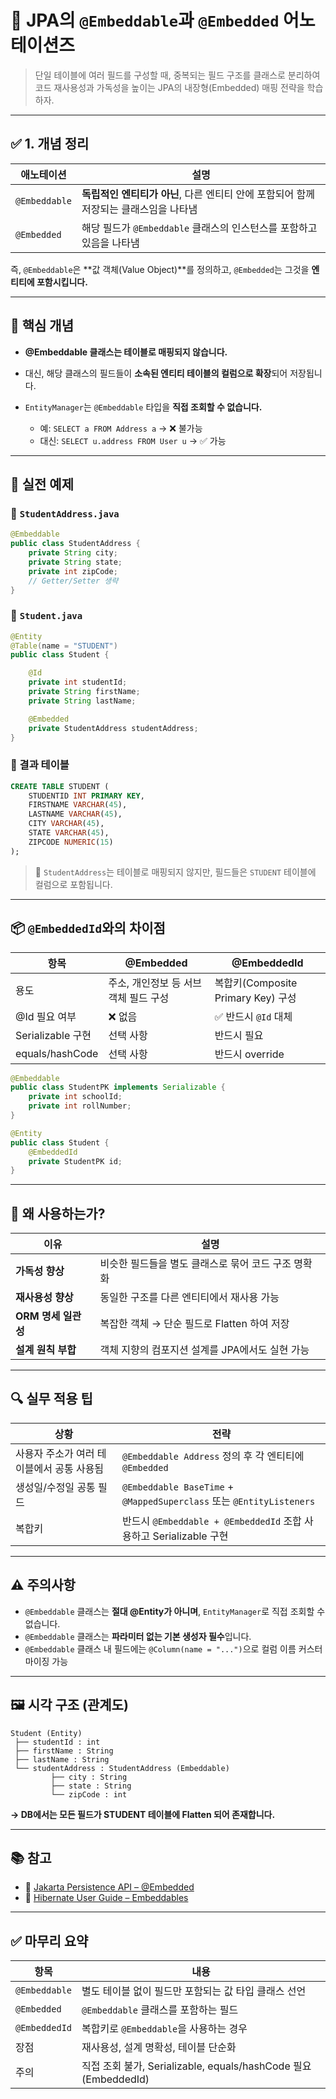 # 🧩 JPA의 `@Embeddable`과 `@Embedded` 어노테이션즈

> 단일 테이블에 여러 필드를 구성할 때, 중복되는 필드 구조를 클래스로 분리하여 코드 재사용성과 가독성을 높이는 JPA의 내장형(Embedded) 매핑 전략을 학습하자.

---

## ✅ 1. 개념 정리

| 애노테이션         | 설명                                                 |
| ------------- | -------------------------------------------------- |
| `@Embeddable` | **독립적인 엔티티가 아닌**, 다른 엔티티 안에 포함되어 함께 저장되는 클래스임을 나타냄 |
| `@Embedded`   | 해당 필드가 `@Embeddable` 클래스의 인스턴스를 포함하고 있음을 나타냄       |

즉, `@Embeddable`은 \*\*값 객체(Value Object)\*\*를 정의하고, `@Embedded`는 그것을 **엔티티에 포함시킵니다.**

---

## 🧠 핵심 개념

* **@Embeddable 클래스는 테이블로 매핑되지 않습니다.**
* 대신, 해당 클래스의 필드들이 **소속된 엔티티 테이블의 컬럼으로 확장**되어 저장됩니다.
* `EntityManager`는 `@Embeddable` 타입을 **직접 조회할 수 없습니다.**

  * 예: `SELECT a FROM Address a` → ❌ 불가능
  * 대신: `SELECT u.address FROM User u` → ✅ 가능

---

## 🧾 실전 예제

### 📘 `StudentAddress.java`

```java
@Embeddable
public class StudentAddress {
    private String city;
    private String state;
    private int zipCode;
    // Getter/Setter 생략
}
```

### 📙 `Student.java`

```java
@Entity
@Table(name = "STUDENT")
public class Student {

    @Id
    private int studentId;
    private String firstName;
    private String lastName;

    @Embedded
    private StudentAddress studentAddress;
}
```

### 💾 결과 테이블

```sql
CREATE TABLE STUDENT (
    STUDENTID INT PRIMARY KEY,
    FIRSTNAME VARCHAR(45),
    LASTNAME VARCHAR(45),
    CITY VARCHAR(45),
    STATE VARCHAR(45),
    ZIPCODE NUMERIC(15)
);
```

> 📌 `StudentAddress`는 테이블로 매핑되지 않지만, 필드들은 `STUDENT` 테이블에 컬럼으로 포함됩니다.

---

## 📦 `@EmbeddedId`와의 차이점

| 항목              | @Embedded              | @EmbeddedId                   |
| --------------- | ---------------------- | ----------------------------- |
| 용도              | 주소, 개인정보 등 서브 객체 필드 구성 | 복합키(Composite Primary Key) 구성 |
| @Id 필요 여부       | ❌ 없음                   | ✅ 반드시 `@Id` 대체                |
| Serializable 구현 | 선택 사항                  | 반드시 필요                        |
| equals/hashCode | 선택 사항                  | 반드시 override                  |

```java
@Embeddable
public class StudentPK implements Serializable {
    private int schoolId;
    private int rollNumber;
}
```

```java
@Entity
public class Student {
    @EmbeddedId
    private StudentPK id;
}
```

---

## 🎯 왜 사용하는가?

| 이유             | 설명                            |
| -------------- | ----------------------------- |
| **가독성 향상**     | 비슷한 필드들을 별도 클래스로 묶어 코드 구조 명확화 |
| **재사용성 향상**    | 동일한 구조를 다른 엔티티에서 재사용 가능       |
| **ORM 명세 일관성** | 복잡한 객체 → 단순 필드로 Flatten 하여 저장 |
| **설계 원칙 부합**   | 객체 지향의 컴포지션 설계를 JPA에서도 실현 가능  |

---

## 🔍 실무 적용 팁

| 상황                      | 전략                                                                 |
| ----------------------- | ------------------------------------------------------------------ |
| 사용자 주소가 여러 테이블에서 공통 사용됨 | `@Embeddable Address` 정의 후 각 엔티티에 `@Embedded`                      |
| 생성일/수정일 공통 필드           | `@Embeddable BaseTime` + `@MappedSuperclass` 또는 `@EntityListeners` |
| 복합키                     | 반드시 `@Embeddable + @EmbeddedId` 조합 사용하고 Serializable 구현            |

---

## ⚠️ 주의사항

* `@Embeddable` 클래스는 **절대 @Entity가 아니며**, `EntityManager`로 직접 조회할 수 없습니다.
* `@Embeddable` 클래스는 **파라미터 없는 기본 생성자 필수**입니다.
* `@Embeddable` 클래스 내 필드에는 `@Column(name = "...")`으로 컬럼 이름 커스터마이징 가능

---

## 🖼️ 시각 구조 (관계도)

```
Student (Entity)
 ├── studentId : int
 ├── firstName : String
 ├── lastName : String
 └── studentAddress : StudentAddress (Embeddable)
         ├── city : String
         ├── state : String
         └── zipCode : int
```

**→ DB에서는 모든 필드가 STUDENT 테이블에 Flatten 되어 존재합니다.**

---

## 📚 참고

* 📘 [Jakarta Persistence API – @Embedded](https://jakarta.ee/specifications/persistence/3.1/apidocs/jakarta.persistence/jakarta/persistence/Embedded.html)
* 📘 [Hibernate User Guide – Embeddables](https://docs.jboss.org/hibernate/orm/current/userguide/html_single/Hibernate_User_Guide.html#embeddable)

---

## ✅ 마무리 요약

| 항목            | 내용                                                      |
| ------------- | ------------------------------------------------------- |
| `@Embeddable` | 별도 테이블 없이 필드만 포함되는 값 타입 클래스 선언                          |
| `@Embedded`   | `@Embeddable` 클래스를 포함하는 필드                              |
| `@EmbeddedId` | 복합키로 `@Embeddable`을 사용하는 경우                             |
| 장점            | 재사용성, 설계 명확성, 테이블 단순화                                   |
| 주의            | 직접 조회 불가, Serializable, equals/hashCode 필요 (EmbeddedId) |

